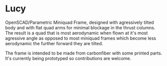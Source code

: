 # Lucy
OpenSCAD/Parametric Miniquad Frame, designed with  agressively tilted body and with flat quad arms for minimal blockage in the thrust columns. The result is a quad that is most aerodynamic when flown at it's most agressive angle as opposed to most miniquad frames which become less aerodynamic the further forward they are tilted.

The frame is intended to be made from carbonfiber with some printed parts. It's currently being prototyped so contributions are welcome.


